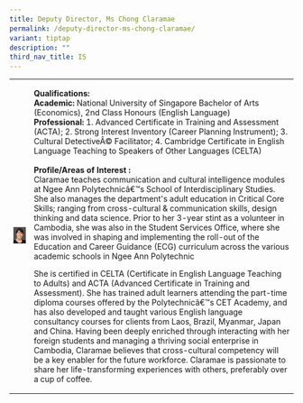 ```yaml
---
title: Deputy Director, Ms Chong Claramae
permalink: /deputy-director-ms-chong-claramae/
variant: tiptap
description: ""
third_nav_title: IS
---
```

<table>
<tbody>
<tr>
<td rowspan="1" colspan="1">
<div class="isomer-image-wrapper">
<img style="width: 100%" height="auto" width="100%" alt="Image of Deputy Director, Ms Chong Claramae" src="/images/IS/Photo_Web_Staff_Claramae_Chong.jpg">
</div>
</td>
<td rowspan="1" colspan="1">
<p><strong>Qualifications:<br>Academic: </strong>National University of Singapore
Bachelor of Arts (Economics), 2nd Class Honours (English Language)
<br><strong>Professional: </strong>1. Advanced Certificate in Training and
Assessment (ACTA); 2. Strong Interest Inventory (Career Planning Instrument);
3. Cultural DetectiveÂ© Facilitator; 4. Cambridge Certificate in English
Language Teaching to Speakers of Other Languages (CELTA)
<br>
<br><strong>Profile/Areas of Interest :&nbsp;</strong> 
<br>Claramae teaches communication and cultural intelligence modules at Ngee
Ann Polytechnicâ€™s School of Interdisciplinary Studies. She also manages
the department's adult education in Critical Core Skills; ranging from
cross-cultural &amp; communication skills, design thinking and data science.
Prior to her 3-year stint as a volunteer in Cambodia, she was also in the
Student Services Office, where she was involved in shaping and implementing
the roll-out of the Education and Career Guidance (ECG) curriculum across
the various academic schools in Ngee Ann Polytechnic</p>
<p>She is certified in CELTA (Certificate in English Language Teaching to
Adults) and ACTA (Advanced Certificate in Training and Assessment). She
has trained adult learners attending the part-time diploma courses offered
by the Polytechnicâ€™s CET Academy, and has also developed and taught various
English language consultancy courses for clients from Laos, Brazil, Myanmar,
Japan and China. Having been deeply enriched through interacting with her
foreign students and managing a thriving social enterprise in Cambodia,
Claramae believes that cross-cultural competency will be a key enabler
for the future workforce. Claramae is passionate to share her life-transforming
experiences with others, preferably over a cup of coffee.</p>
</td>
</tr>
</tbody>
</table>
<p></p>